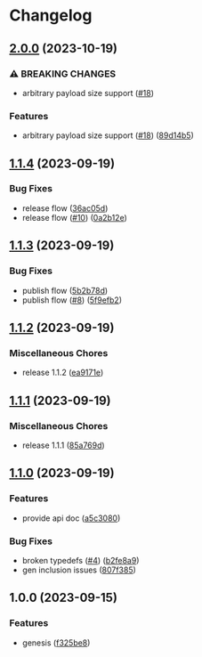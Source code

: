 # Changelog

## [2.0.0](https://github.com/web3-storage/fr32-sha2-256-trunc254-padded-binary-tree-multihash/compare/v1.1.4...v2.0.0) (2023-10-19)


### ⚠ BREAKING CHANGES

* arbitrary payload size support ([#18](https://github.com/web3-storage/fr32-sha2-256-trunc254-padded-binary-tree-multihash/issues/18))

### Features

* arbitrary payload size support ([#18](https://github.com/web3-storage/fr32-sha2-256-trunc254-padded-binary-tree-multihash/issues/18)) ([89d14b5](https://github.com/web3-storage/fr32-sha2-256-trunc254-padded-binary-tree-multihash/commit/89d14b5d6d859bdfac1c50dff5e2a27bb307f197))

## [1.1.4](https://github.com/web3-storage/fr32-sha2-256-trunc254-padded-binary-tree-multihash/compare/v1.1.3...v1.1.4) (2023-09-19)


### Bug Fixes

* release flow ([36ac05d](https://github.com/web3-storage/fr32-sha2-256-trunc254-padded-binary-tree-multihash/commit/36ac05d19054ec9a9eaa863de460f576223749ac))
* release flow ([#10](https://github.com/web3-storage/fr32-sha2-256-trunc254-padded-binary-tree-multihash/issues/10)) ([0a2b12e](https://github.com/web3-storage/fr32-sha2-256-trunc254-padded-binary-tree-multihash/commit/0a2b12e8a64056e5b1b8a1ffac4ed0b3eb5caee7))

## [1.1.3](https://github.com/web3-storage/fr32-sha2-256-trunc254-padded-binary-tree-multihash/compare/v1.1.2...v1.1.3) (2023-09-19)


### Bug Fixes

* publish flow ([5b2b78d](https://github.com/web3-storage/fr32-sha2-256-trunc254-padded-binary-tree-multihash/commit/5b2b78dfa9f15242e991e8e35e66ddc54bab90c8))
* publish flow ([#8](https://github.com/web3-storage/fr32-sha2-256-trunc254-padded-binary-tree-multihash/issues/8)) ([5f9efb2](https://github.com/web3-storage/fr32-sha2-256-trunc254-padded-binary-tree-multihash/commit/5f9efb25c0c3a3be924fbe1568b422278506cf06))

## [1.1.2](https://github.com/web3-storage/fr32-sha2-256-trunc254-padded-binary-tree-multihash/compare/v1.1.1...v1.1.2) (2023-09-19)


### Miscellaneous Chores

* release 1.1.2 ([ea9171e](https://github.com/web3-storage/fr32-sha2-256-trunc254-padded-binary-tree-multihash/commit/ea9171ec7d86ade083610cc4caa64d32505c1d58))

## [1.1.1](https://github.com/web3-storage/fr32-sha2-256-trunc254-padded-binary-tree-multihash/compare/v1.1.0...v1.1.1) (2023-09-19)


### Miscellaneous Chores

* release 1.1.1 ([85a769d](https://github.com/web3-storage/fr32-sha2-256-trunc254-padded-binary-tree-multihash/commit/85a769d6991e7a95628d85ab7e19883da60a49ce))

## [1.1.0](https://github.com/web3-storage/fr32-sha2-256-trunc254-padded-binary-tree-multihash/compare/v1.0.0...v1.1.0) (2023-09-19)


### Features

* provide api doc ([a5c3080](https://github.com/web3-storage/fr32-sha2-256-trunc254-padded-binary-tree-multihash/commit/a5c3080a022e5b81dc89ff95af457e05a65c5d68))


### Bug Fixes

* broken typedefs ([#4](https://github.com/web3-storage/fr32-sha2-256-trunc254-padded-binary-tree-multihash/issues/4)) ([b2fe8a9](https://github.com/web3-storage/fr32-sha2-256-trunc254-padded-binary-tree-multihash/commit/b2fe8a97236fc18430524cb339122567be5a32f6))
* gen inclusion issues ([807f385](https://github.com/web3-storage/fr32-sha2-256-trunc254-padded-binary-tree-multihash/commit/807f3851b54fe888e42d783bb5fb256acacdab52))

## 1.0.0 (2023-09-15)


### Features

* genesis ([f325be8](https://github.com/web3-storage/fr32-sha2-256-trunc254-padded-binary-tree-multihash/commit/f325be8e834acef5a06eef56489a9dc64fbb719f))
